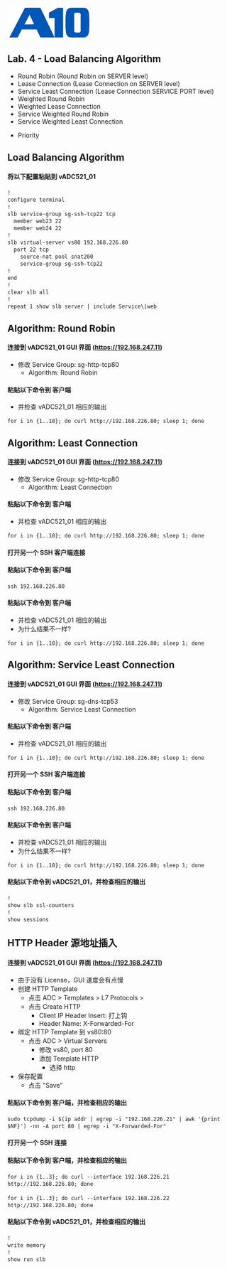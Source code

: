 ![](/Images/A10-NewLogos-Blue-NoReg-RGB-50.png)

## Lab. 4 - Load Balancing Algorithm
+ Round Robin (Round Robin on SERVER level)
+ Lease Connection (Lease Connection on SERVER level)
+ Service Least Connection (Lease Connection SERVICE PORT level)
+ Weighted Round Robin
+ Weighted Lease Connection
+ Service Weighted Round Robin
+ Service Weighted Least Connection

 - Priority

## Load Balancing Algorithm
#### 将以下配置粘贴到 vADC521_01
```
!
configure terminal
!
slb service-group sg-ssh-tcp22 tcp
  member web23 22
  member web24 22
!
slb virtual-server vs80 192.168.226.80
  port 22 tcp
    source-nat pool snat200
    service-group sg-ssh-tcp22
!
end
!
clear slb all
!
repeat 1 show slb server | include Service\|web

```

## Algorithm: Round Robin
#### 连接到 vADC521_01 GUI 界面 (https://192.168.247.11)
+ 修改 Service Group: sg-http-tcp80
  + Algorithm: Round Robin

#### 粘贴以下命令到 客户端
+ 并检查 vADC521_01 相应的输出
```
for i in {1..10}; do curl http://192.168.226.80; sleep 1; done

```

## Algorithm: Least Connection
#### 连接到 vADC521_01 GUI 界面 (https://192.168.247.11)
+ 修改 Service Group: sg-http-tcp80
  + Algorithm: Least Connection
    
#### 粘贴以下命令到 客户端
+ 并检查 vADC521_01 相应的输出
```
for i in {1..10}; do curl http://192.168.226.80; sleep 1; done

```

#### 打开另一个 SSH 客户端连接
#### 粘贴以下命令到 客户端
```
ssh 192.168.226.80

```

#### 粘贴以下命令到 客户端
+ 并检查 vADC521_01 相应的输出
+ 为什么结果不一样?
```
for i in {1..10}; do curl http://192.168.226.80; sleep 1; done

```

## Algorithm: Service Least Connection
#### 连接到 vADC521_01 GUI 界面 (https://192.168.247.11)
+ 修改 Service Group: sg-dns-tcp53
  + Algorithm: Service Least Connection
    
#### 粘贴以下命令到 客户端
+ 并检查 vADC521_01 相应的输出
```
for i in {1..10}; do curl http://192.168.226.80; sleep 1; done

```

#### 打开另一个 SSH 客户端连接
#### 粘贴以下命令到 客户端
```
ssh 192.168.226.80

```

#### 粘贴以下命令到 客户端
+ 并检查 vADC521_01 相应的输出
+ 为什么结果不一样?
```
for i in {1..10}; do curl http://192.168.226.80; sleep 1; done

```












#### 粘贴以下命令到 vADC521_01，并检查相应的输出
```
!
show slb ssl-counters
!
show sessions

```

## HTTP Header 源地址插入
#### 连接到 vADC521_01 GUI 界面 (https://192.168.247.11)
+ 由于没有 License，GUI 速度会有点慢
+ 创建 HTTP Template
  + 点击 ADC > Templates > L7 Protocols > 
  + 点击 Create HTTP
    + Client IP Header Insert: 打上钩
    + Header Name: X-Forwarded-For
+ 绑定 HTTP Template 到 vs80:80
  + 点击 ADC > Virtual Servers
    + 修改 vs80, port 80
    + 添加 Template HTTP
      + 选择 http
+ 保存配置
  + 点击 "Save"  
    
#### 粘贴以下命令到 客户端，并检查相应的输出
```
sudo tcpdump -i $(ip addr | egrep -i "192.168.226.21" | awk '{print $NF}') -nn -A port 80 | egrep -i "X-Forwarded-For"

```

#### 打开另一个 SSH 连接
#### 粘贴以下命令到 客户端，并检查相应的输出
```
for i in {1..3}; do curl --interface 192.168.226.21 http://192.168.226.80; done

for i in {1..3}; do curl --interface 192.168.226.22 http://192.168.226.80; done
```

#### 粘贴以下命令到 vADC521_01，并检查相应的输出
```
!
write memory
!
show run slb

```
